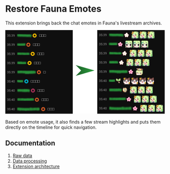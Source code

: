# Restore Fauna Emotes

This extension brings back the chat emotes in Fauna's livestream archives.

![Before and after](docs/images/before_after.png)

Based on emote usage, it also finds a few stream highlights and puts them
directly on the timeline for quick navigation.

## Documentation

1. [Raw data](docs/01_raw_data.md)
2. [Data processing](docs/02_processing.md)
3. [Extension architecture](docs/03_architecture.md)

